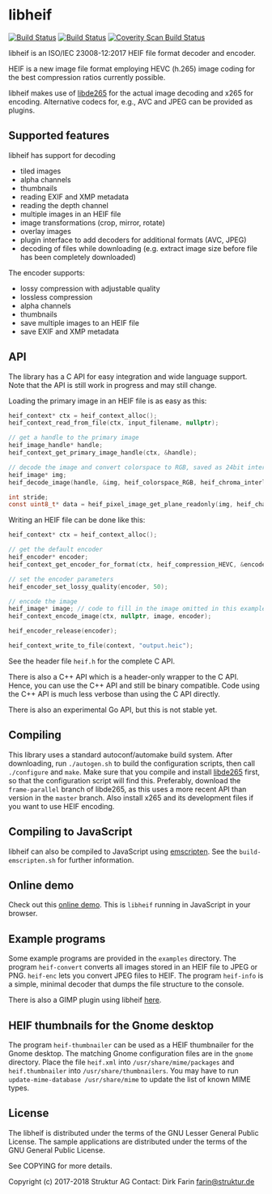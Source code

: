 # libheif

[![Build Status](https://travis-ci.org/strukturag/libheif.svg?branch=master)](https://travis-ci.org/strukturag/libheif) [![Build Status](https://ci.appveyor.com/api/projects/status/github/strukturag/libheif?svg=true)](https://ci.appveyor.com/project/strukturag/libheif) [![Coverity Scan Build Status](https://scan.coverity.com/projects/16641/badge.svg)](https://scan.coverity.com/projects/strukturag-libheif)


libheif is an ISO/IEC 23008-12:2017 HEIF file format decoder and encoder.

HEIF is a new image file format employing HEVC (h.265) image coding for the
best compression ratios currently possible.

libheif makes use of [libde265](https://github.com/strukturag/libde265) for
the actual image decoding and x265 for encoding. Alternative codecs for, e.g., AVC and JPEG can be
provided as plugins.


## Supported features

libheif has support for decoding
* tiled images
* alpha channels
* thumbnails
* reading EXIF and XMP metadata
* reading the depth channel
* multiple images in an HEIF file
* image transformations (crop, mirror, rotate)
* overlay images
* plugin interface to add decoders for additional formats (AVC, JPEG)
* decoding of files while downloading (e.g. extract image size before file has been completely downloaded)

The encoder supports:
* lossy compression with adjustable quality
* lossless compression
* alpha channels
* thumbnails
* save multiple images to an HEIF file
* save EXIF and XMP metadata

## API

The library has a C API for easy integration and wide language support.
Note that the API is still work in progress and may still change.

Loading the primary image in an HEIF file is as easy as this:

```C
heif_context* ctx = heif_context_alloc();
heif_context_read_from_file(ctx, input_filename, nullptr);

// get a handle to the primary image
heif_image_handle* handle;
heif_context_get_primary_image_handle(ctx, &handle);

// decode the image and convert colorspace to RGB, saved as 24bit interleaved
heif_image* img;
heif_decode_image(handle, &img, heif_colorspace_RGB, heif_chroma_interleaved_24bit, nullptr);

int stride;
const uint8_t* data = heif_pixel_image_get_plane_readonly(img, heif_channel_interleaved, &stride);
```

Writing an HEIF file can be done like this:

```C
heif_context* ctx = heif_context_alloc();

// get the default encoder
heif_encoder* encoder;
heif_context_get_encoder_for_format(ctx, heif_compression_HEVC, &encoder);

// set the encoder parameters
heif_encoder_set_lossy_quality(encoder, 50);

// encode the image
heif_image* image; // code to fill in the image omitted in this example
heif_context_encode_image(ctx, nullptr, image, encoder);

heif_encoder_release(encoder);

heif_context_write_to_file(context, "output.heic");
```

See the header file `heif.h` for the complete C API.

There is also a C++ API which is a header-only wrapper to the C API.
Hence, you can use the C++ API and still be binary compatible.
Code using the C++ API is much less verbose than using the C API directly.

There is also an experimental Go API, but this is not stable yet.


## Compiling

This library uses a standard autoconf/automake build system.
After downloading, run `./autogen.sh` to build the configuration scripts,
then call `./configure` and `make`.
Make sure that you compile and install [libde265](https://github.com/strukturag/libde265)
first, so that the configuration script will find this.
Preferably, download the `frame-parallel` branch of libde265, as this uses a
more recent API than version in the `master` branch.
Also install x265 and its development files if you want to use HEIF encoding.


## Compiling to JavaScript

libheif can also be compiled to JavaScript using
[emscripten](http://kripken.github.io/emscripten-site/).
See the `build-emscripten.sh` for further information.


## Online demo

Check out this [online demo](https://strukturag.github.io/libheif/).
This is `libheif` running in JavaScript in your browser.


## Example programs

Some example programs are provided in the `examples` directory.
The program `heif-convert` converts all images stored in an HEIF file to JPEG or PNG.
`heif-enc` lets you convert JPEG files to HEIF.
The program `heif-info` is a simple, minimal decoder that dumps the file structure to the console.

There is also a GIMP plugin using libheif [here](https://github.com/strukturag/heif-gimp-plugin).


## HEIF thumbnails for the Gnome desktop

The program `heif-thumbnailer` can be used as a HEIF thumbnailer for the Gnome desktop.
The matching Gnome configuration files are in the `gnome` directory.
Place the file `heif.xml` into `/usr/share/mime/packages` and `heif.thumbnailer` into `/usr/share/thumbnailers`.
You may have to run `update-mime-database /usr/share/mime` to update the list of known MIME types.


## License

The libheif is distributed under the terms of the GNU Lesser General Public License.
The sample applications are distributed under the terms of the GNU General Public License.

See COPYING for more details.

Copyright (c) 2017-2018 Struktur AG Contact: Dirk Farin farin@struktur.de
